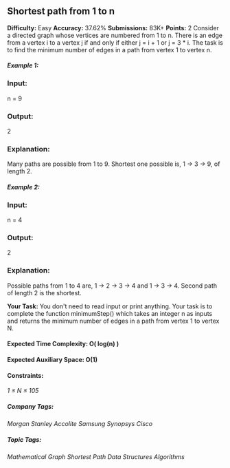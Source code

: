 ## Shortest path from 1 to n

**Difficulty:** Easy    **Accuracy:** 37.62%    **Submissions:** 83K+   **Points:** 2
Consider a directed graph whose vertices are numbered from 1 to n. There is an edge from a vertex i to a vertex j if and only if either j = i + 1 or j = 3 * i. The task is to find the minimum number of edges in a path from vertex 1 to vertex n.

#### *Example 1:*

### Input:
n = 9

### Output:
2

### Explanation:
Many paths are possible from 1 to 9.
Shortest one possible is, 1 -> 3 -> 9, of length 2.

#### *Example 2:*

### Input:
n = 4

### Output:
2

### Explanation:
Possible paths from 1 to 4 are, 1 -> 2 -> 3 -> 4 and 1 -> 3 -> 4.
Second path of length 2 is the shortest.

**Your Task:** 
You don't need to read input or print anything. Your task is to complete the function minimumStep() which takes an integer n as inputs and returns the minimum number of edges in a path from vertex 1 to vertex N.

#### Expected Time Complexity: O( log(n) )
#### Expected Auxiliary Space: O(1)

#### Constraints:
*1 ≤ N ≤ 105*

##### Company Tags:
*Morgan Stanley  Accolite    Samsung Synopsys    Cisco*

##### Topic Tags:
*Mathematical    Graph   Shortest Path  Data Structures   Algorithms*